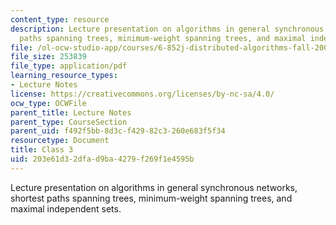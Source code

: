 ```yaml
---
content_type: resource
description: Lecture presentation on algorithms in general synchronous networks, shortest
  paths spanning trees, minimum-weight spanning trees, and maximal independent sets.
file: /ol-ocw-studio-app/courses/6-852j-distributed-algorithms-fall-2009/203e61d32dfad9ba4279f269f1e4595b_MIT6_852JF09_lec03.pdf
file_size: 253839
file_type: application/pdf
learning_resource_types:
- Lecture Notes
license: https://creativecommons.org/licenses/by-nc-sa/4.0/
ocw_type: OCWFile
parent_title: Lecture Notes
parent_type: CourseSection
parent_uid: f492f5bb-8d3c-f429-82c3-260e683f5f34
resourcetype: Document
title: Class 3
uid: 203e61d3-2dfa-d9ba-4279-f269f1e4595b
---
```

Lecture presentation on algorithms in general synchronous networks, shortest paths spanning trees, minimum-weight spanning trees, and maximal independent sets.